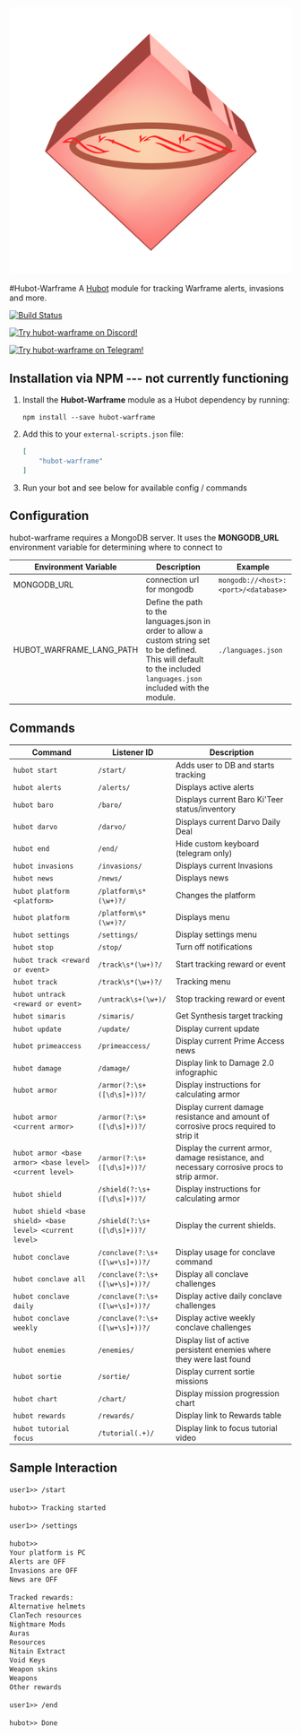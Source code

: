 ![Genesis Avatar](resources/images/cephalontransparent.png)

#Hubot-Warframe
A [Hubot](https://hubot.github.com/) module for tracking Warframe alerts, invasions and more.

[![Build Status](https://travis-ci.org/pabletos/Hubot-Warframe.svg)](https://travis-ci.org/pabletos/Hubot-Warframe)

[![Try hubot-warframe on Discord!](https://discordapp.com/api/servers/146691885363232769/widget.png?style=banner)](https://discord.gg/0onjYYKuUBE52UTL)  

[![Try hubot-warframe on Telegram!](https://img.shields.io/badge/Telegram-Beta%20War%20Bot-279DD8.svg)](https://telegram.me/betawarbot)

## Installation via NPM --- not currently functioning

1. Install the __Hubot-Warframe__ module as a Hubot dependency by running:

    ```
    npm install --save hubot-warframe
    ```

2. Add this to your `external-scripts.json` file:

    ```json
    [
        "hubot-warframe"
    ]
    ```

3. Run your bot and see below for available config / commands

## Configuration

hubot-warframe requires a MongoDB server. It uses the **MONGODB_URL** environment variable for determining where to connect to

Environment Variable | Description | Example
--- | --- | ---
MONGODB_URL | connection url for mongodb | `mongodb://<host>:<port>/<database>`
HUBOT_WARFRAME_LANG_PATH | Define the path to the languages.json in order to allow a custom string set to be defined. This will default to the included `languages.json` included with the module. | `./languages.json`

## Commands

Command | Listener ID | Description
--- | ------- | ---
`hubot start` | `/start/` | Adds user to DB and starts tracking
`hubot alerts` | `/alerts/` | Displays active alerts
`hubot baro` | `/baro/` | Displays current Baro Ki'Teer status/inventory
`hubot darvo` | `/darvo/` | Displays current Darvo Daily Deal
`hubot end` | `/end/` | Hide custom keyboard (telegram only)
`hubot invasions` | `/invasions/` | Displays current Invasions
`hubot news` | `/news/` | Displays news
`hubot platform <platform>` | `/platform\s*(\w+)?/` | Changes the platform
`hubot platform` | `/platform\s*(\w+)?/` | Displays menu
`hubot settings` | `/settings/` | Display settings menu
`hubot stop` | `/stop/` | Turn off notifications
`hubot track <reward or event>` | `/track\s*(\w+)?/` | Start tracking reward or event
`hubot track` | `/track\s*(\w+)?/` | Tracking menu
`hubot untrack <reward or event>` | `/untrack\s+(\w+)/` | Stop tracking reward or event
`hubot simaris` | `/simaris/` | Get Synthesis target tracking
`hubot update` | `/update/` | Display current update
`hubot primeaccess` | `/primeaccess/` | Display current Prime Access news
`hubot damage` | `/damage/` | Display link to Damage 2.0 infographic
`hubot armor`  | `/armor(?:\s+([\d\s]+))?/` | Display instructions for calculating armor
`hubot armor <current armor>` | `/armor(?:\s+([\d\s]+))?/`  | Display current damage resistance and amount of corrosive procs required to strip it
`hubot armor <base armor> <base level> <current level>` | `/armor(?:\s+([\d\s]+))?/` |  Display the current armor, damage resistance, and necessary corrosive procs to strip armor.
`hubot shield`  | `/shield(?:\s+([\d\s]+))?/` | Display instructions for calculating armor
`hubot shield <base shield> <base level> <current level>` | `/shield(?:\s+([\d\s]+))?/` |  Display the current shields.
`hubot conclave` | `/conclave(?:\s+([\w+\s]+))?/` | Display usage for conclave command
`hubot conclave all` | `/conclave(?:\s+([\w+\s]+))?/` | Display all conclave challenges
`hubot conclave daily` | `/conclave(?:\s+([\w+\s]+))?/` | Display active daily conclave challenges
`hubot conclave weekly` | `/conclave(?:\s+([\w+\s]+))?/` | Display active weekly conclave challenges
`hubot enemies` | `/enemies/` | Display list of active persistent enemies where they were last found
`hubot sortie` | `/sortie/` | Display current sortie missions
`hubot chart` | `/chart/` | Display mission progression chart
`hubot rewards` | `/rewards/` | Display link to Rewards table
`hubot tutorial focus` | `/tutorial(.+)/` | Display link to focus tutorial video

## Sample Interaction

```
user1>> /start

hubot>> Tracking started

user1>> /settings

hubot>> 
Your platform is PC
Alerts are OFF
Invasions are OFF
News are OFF

Tracked rewards:
Alternative helmets
ClanTech resources
Nightmare Mods
Auras
Resources
Nitain Extract
Void Keys
Weapon skins
Weapons
Other rewards

user1>> /end

hubot>> Done

```
